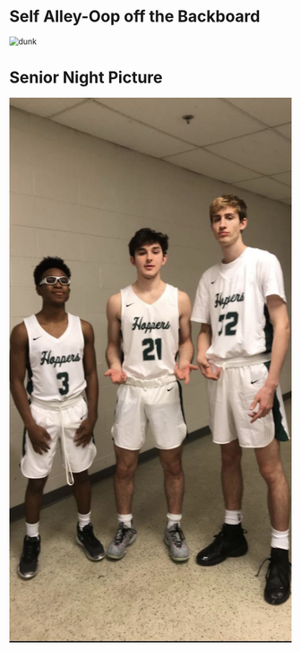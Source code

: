 # Self Alley-Oop off the Backboard
![dunk](/dunk.gif)

# Senior Night Picture
![senior night](/senior_night.jpg)
